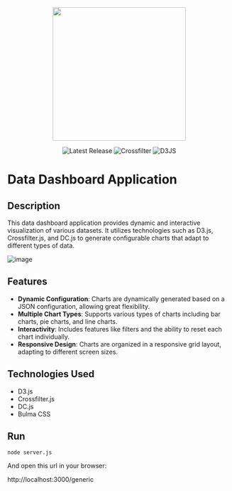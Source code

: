 
<div align="center">
  <img src="https://github-production-user-asset-6210df.s3.amazonaws.com/4235424/282159275-8de9f991-40f8-49d0-8f1a-954c5375d114.png" height="300">

  
</div>

<p align="center">
<img src="https://img.shields.io/badge/Version-0.1.0-red" alt="Latest Release">
<img src="https://img.shields.io/badge/Crossfilter2-1.5.2-yellow" alt="Crossfilter">
<img src="https://img.shields.io/badge/D3-5.15-green" alt="D3JS">
</p>

# Data Dashboard Application

## Description
This data dashboard application provides dynamic and interactive visualization of various datasets. It utilizes technologies such as D3.js, Crossfilter.js, and DC.js to generate configurable charts that adapt to different types of data.

![image](https://github.com/javitorres/GenericCross/assets/4235424/373066f0-eac6-4d7f-a185-5eb1864b9a11)


## Features
- **Dynamic Configuration**: Charts are dynamically generated based on a JSON configuration, allowing great flexibility.
- **Multiple Chart Types**: Supports various types of charts including bar charts, pie charts, and line charts.
- **Interactivity**: Includes features like filters and the ability to reset each chart individually.
- **Responsive Design**: Charts are organized in a responsive grid layout, adapting to different screen sizes.

## Technologies Used
- D3.js
- Crossfilter.js
- DC.js
- Bulma CSS

## Run

```
node server.js
```

And open this url in your browser:

http://localhost:3000/generic
